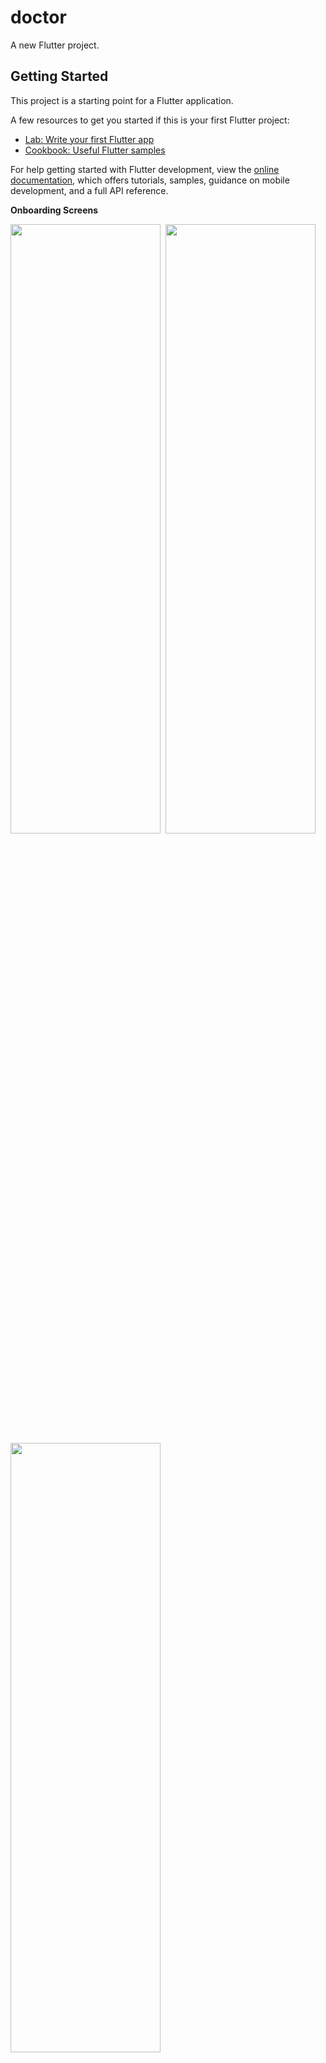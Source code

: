 # doctor

A new Flutter project.

## Getting Started

This project is a starting point for a Flutter application.

A few resources to get you started if this is your first Flutter project:

- [Lab: Write your first Flutter app](https://docs.flutter.dev/get-started/codelab)
- [Cookbook: Useful Flutter samples](https://docs.flutter.dev/cookbook)

For help getting started with Flutter development, view the
[online documentation](https://docs.flutter.dev/), which offers tutorials,
samples, guidance on mobile development, and a full API reference.

**Onboarding Screens** 

<p float="left">
  <img src="https://user-images.githubusercontent.com/83551226/223749228-72981ab1-b284-4c30-a63d-016ca5a08260.jpg" width="240" height="50%" />&nbsp;
  <img src="https://user-images.githubusercontent.com/83551226/223750670-3912e2b7-f5f5-459d-834e-c62205f156d7.jpg" width="240" height="50%" />&nbsp; 
  <img src="https://user-images.githubusercontent.com/83551226/223753616-dd1c0172-82ec-408a-94c1-a7f8399b5906.jpg" width="240" height="50%" />
</p>

**Login Screen** 

 <img src="https://user-images.githubusercontent.com/83551226/223773561-a648fa6f-8dc8-4137-95ba-82e0cb7bc152.jpg" width="250" height="50%" />
 
 **SignUp Screens** 
 
<p float="left">
  <img src="https://user-images.githubusercontent.com/83551226/223773800-38530125-8791-4968-9704-e6aba61b9c2b.jpg" width="240" height="50%" />&nbsp;
  <img src="https://user-images.githubusercontent.com/83551226/223774133-428b29c8-b892-4119-93d1-cda8470ddc10.jpg" width="240" height="50%" />&nbsp; 
  <img src="https://user-images.githubusercontent.com/83551226/223774258-240c8c13-fc49-413c-bd79-6528292994a0.jpg" width="240" height="50%" />
</p>
